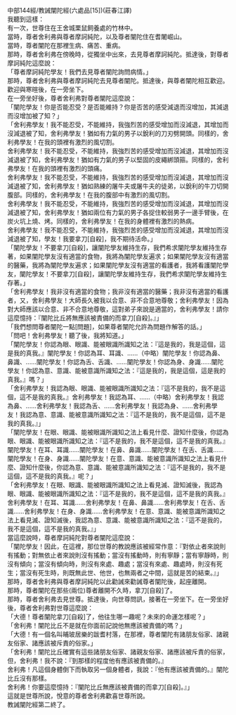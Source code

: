 中部144經/教誡闡陀經(六處品[15])(莊春江譯)  
我聽到這樣：  
有一次，世尊住在王舍城栗鼠飼養處的竹林中。  
當時，尊者舍利弗與尊者摩訶純陀，以及尊者闡陀住在耆闍崛山。  
當時，尊者闡陀在那裡生病、痛苦、重病。  
那時，尊者舍利弗在傍晚時，從獨坐中出來，去見尊者摩訶純陀。抵達後，對尊者摩訶純陀這麼說：  
「尊者摩訶純陀學友！我們去見尊者闡陀詢問病情。」  
那時，尊者舍利弗與尊者摩訶純陀去見尊者闡陀。抵達後，與尊者闡陀相互歡迎。歡迎與寒暄後，在一旁坐下。  
在一旁坐好後，尊者舍利弗對尊者闡陀這麼說：  
「闡陀學友！你是否能忍受？是否能維持？你是否苦的感受減退而沒增加，其減退而沒增加被了知？」  
「舍利弗學友！我不能忍受，不能維持，我強烈苦的感受增加而沒減退，其增加而沒減退被了知，舍利弗學友！猶如有力氣的男子以銳利的刀刃劈開頭。同樣的，舍利弗學友！在我的頭裡有激烈的風切割。  
舍利弗學友！我不能忍受，不能維持，我強烈苦的感受增加而沒減退，其增加而沒減退被了知，舍利弗學友！猶如有力氣的男子以堅固的皮繩綁頭箍。同樣的，舍利弗學友！在我的頭裡有激烈的頭痛。  
舍利弗學友！我不能忍受，不能維持，我強烈苦的感受增加而沒減退，其增加而沒減退被了知，舍利弗學友！猶如熟練的屠牛夫或屠牛夫的徒弟，以銳利的牛刀切開腹部。同樣的，舍利弗學友！在我的腹部中有激烈的風切割。  
舍利弗學友！我不能忍受，不能維持，我強烈苦的感受增加而沒減退，其增加而沒減退被了知，舍利弗學友！猶如兩位有力氣的男子各捉住較弱男子一邊手臂後，在炭火坑上燒、烤。同樣的，舍利弗學友！在我的身體裡有激烈的熱病。  
舍利弗學友！我不能忍受，不能維持，我強烈苦的感受增加而沒減退，其增加而沒減退被了知，學友！我要拿刀[自殺]，我不期待活命。」  
「闡陀學友！不要拿刀[自殺]，讓闡陀學友維持生存，我們希求闡陀學友維持生存著，如果闡陀學友沒有適當的食物，我將為闡陀學友遍求；如果闡陀學友沒有適當的醫藥，我將為闡陀學友遍求；如果闡陀學友沒有適當的看護者，我將看護闡陀學友，闡陀學友！不要拿刀[自殺]，讓闡陀學友維持生存，我們希求闡陀學友維持生存著。」  
「舍利弗學友！我非沒有適當的食物；我非沒有適當的醫藥；我非沒有適當的看護者，又，舍利弗學友！大師長久被我以合意、非不合意地尊敬；舍利弗學友！因為對大師應該以合意、非不合意地尊敬，這對弟子來說是適當的，舍利弗學友！請你這麼憶持：『闡陀比丘將無應該被責備的而拿刀[自殺]。』」  
「我們想問尊者闡陀一點[問題]，如果尊者闡陀允許為問題作解答的話。」  
「問吧！舍利弗學友！聽了後，我將知道。」  
「闡陀學友！你認為眼、眼識、能被眼識所識知之法：『這是我的，我是這個，這是我的真我。』闡陀學友！你認為耳、耳識、……（中略）闡陀學友！你認為鼻、鼻識、……闡陀學友！你認為舌、舌識、……闡陀學友！你認為身、身識……闡陀學友！你認為意、意識、能被意識所識知之法：『這是我的，我是這個，這是我的真我。』嗎？」  
「舍利弗學友！我認為眼、眼識、能被眼識所識知之法：『這不是我的，我不是這個，這不是我的真我。』舍利弗學友！我認為耳、……（中略）舍利弗學友！我認為鼻、……舍利弗學友！我認為舌、……舍利弗學友！我認為身、……舍利弗學友！我認為意、意識、能被意識所識知之法：『這不是我的，我不是這個，這不是我的真我。』」  
「闡陀學友！在眼、眼識、能被眼識所識知之法上看見什麼、證知什麼後，你認為眼、眼識、能被眼識所識知之法：『這不是我的，我不是這個，這不是我的真我。』闡陀學友！在耳、耳識……闡陀學友！在鼻、鼻識……闡陀學友！在舌、舌識……闡陀學友！在身、身識……闡陀學友！在意、意識、能被意識所識知之法上看見什麼、證知什麼後，你認為意、意識、能被意識所識知之法：『這不是我的，我不是這個，這不是我的真我。』呢？」  
「舍利弗學友！在眼、眼識、能被眼識所識知之法上看見滅、證知滅後，我認為眼、眼識、能被眼識所識知之法：『這不是我的，我不是這個，這不是我的真我。』舍利弗學友！在耳、耳識……舍利弗學友！在鼻、鼻識……舍利弗學友！在舌、舌識……舍利弗學友！在身、身識……舍利弗學友！在意、意識、能被意識所識知之法上看見滅、證知滅後，我認為意、意識、能被意識所識知之法：『這不是我的，我不是這個，這不是我的真我。』」  
當這麼說時，尊者摩訶純陀對尊者闡陀這麼說：  
「闡陀學友！因此，在這裡，那位世尊的教說應該被經常作意：『對依止者來說則有搖動；對無依止者來說則沒有搖動；當沒有搖動時，則有寧靜；當有寧靜時，則沒有傾向；當沒有傾向時，則沒有來處、趣處；當沒有來處、趣處時，則沒有死生；當沒有死生時，則既無此世、他世，也無兩者之中間，這就是苦的結束。』」  
那時，尊者舍利弗與尊者摩訶純陀以此勸誡來勸誡尊者闡陀後，起座離開。  
那時，尊者闡陀在那些(兩位)尊者離開不久時，拿刀[自殺]了。  
那時，尊者舍利弗去見世尊。抵達後，向世尊問訊，接著在一旁坐下。在一旁坐好後，尊者舍利弗對世尊這麼說：  
「大德！尊者闡陀拿刀[自殺]了，他往生哪一趣呢？未來的命運怎樣呢？」  
「舍利弗！闡陀比丘不是就在你面前記說他無應該被責備的嗎？」  
「大德！有一個名叫晡玻居樂的跋耆村落，在那裡，尊者闡陀有諸朋友俗家、諸親友俗家、諸應該被斥責的俗家。」  
「舍利弗！闡陀比丘確實有這些諸朋友俗家、諸親友俗家、諸應該被斥責的俗家，但，舍利弗！我不說：『到那樣的程度他有應該被責備的。』  
舍利弗！凡這個身體倒下而執取另一個身體者，我說：『他有應該被責備的。』闡陀比丘沒有那樣。  
舍利弗！你要這麼憶持：『闡陀比丘無應該被責備的而拿刀[自殺]。』」  
這就是世尊所說，悅意的尊者舍利弗歡喜世尊所說。  
教誡闡陀經第二終了。  
  
  
